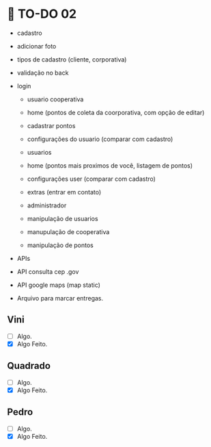 # :scroll: TO-DO 02
- cadastro
 - adicionar foto
 - tipos de cadastro (cliente, corporativa)
 - validação no back
- login
  
  - usuario cooperativa
   - home (pontos de coleta da coorporativa, com opção de editar)
   - cadastrar pontos
   - configurações do usuario (comparar com cadastro)
  
  - usuarios
   - home (pontos mais proximos de você, listagem de pontos)
   - configurações user (comparar com cadastro)
   - extras (entrar em contato)
  
  - administrador
   - manipulação de usuarios
   - manupulação de cooperativa
   - manipulação de pontos

- APIs
 - API consulta cep .gov
 - API google maps (map static)	  
 - Arquivo para marcar entregas.
## Vini
- [ ] Algo.
- [X] Algo Feito.
 
## Quadrado
- [ ] Algo.
- [X] Algo Feito.

## Pedro
- [ ] Algo.
- [X] Algo Feito.
